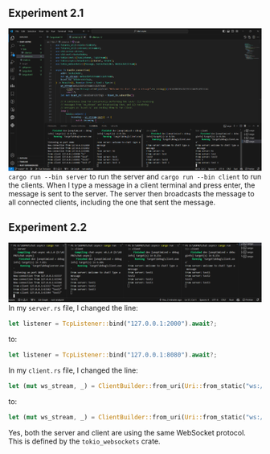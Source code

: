 ## Experiment 2.1
![alt text](image.png)
`cargo run --bin server` to run the server and `cargo run --bin client` to run the clients. When I type a message in a client terminal and press enter, the message is sent to the server. The server then broadcasts the message to all connected clients, including the one that sent the message.

## Experiment 2.2
![alt text](image-1.png)
In my `server.rs` file, I changed the line:
```rust
let listener = TcpListener::bind("127.0.0.1:2000").await?;
```
to:
```rust
let listener = TcpListener::bind("127.0.0.1:8080").await?;
```

In my `client.rs` file, I changed the line:
```rust
let (mut ws_stream, _) = ClientBuilder::from_uri(Uri::from_static("ws://127.0.0.1:2000"))
```
to:
```rust
let (mut ws_stream, _) = ClientBuilder::from_uri(Uri::from_static("ws://127.0.0.1:8080"))
```

Yes, both the server and client are using the same WebSocket protocol. This is defined by the `tokio_websockets` crate.